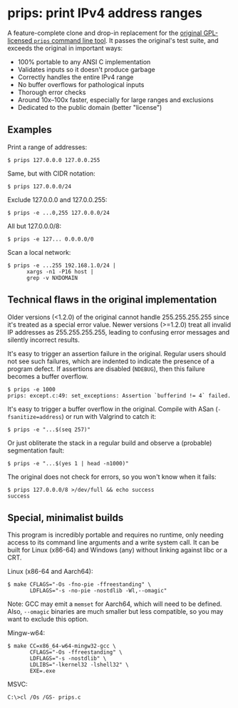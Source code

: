 # prips: print IPv4 address ranges

A feature-complete clone and drop-in replacement for the [original
GPL-licensed `prips` command line tool][prips]. It passes the original's
test suite, and exceeds the original in important ways:

* 100% portable to any ANSI C implementation
* Validates inputs so it doesn't produce garbage
* Correctly handles the entire IPv4 range
* No buffer overflows for pathological inputs
* Thorough error checks
* Around 10x–100x faster, especially for large ranges and exclusions
* Dedicated to the public domain (better "license")

## Examples

Print a range of addresses:

    $ prips 127.0.0.0 127.0.0.255

Same, but with CIDR notation:

    $ prips 127.0.0.0/24

Exclude 127.0.0.0 and 127.0.0.255:

    $ prips -e ...0,255 127.0.0.0/24

All but 127.0.0.0/8:

    $ prips -e 127... 0.0.0.0/0

Scan a local network:

    $ prips -e ...255 192.168.1.0/24 |
          xargs -n1 -P16 host |
          grep -v NXDOMAIN

## Technical flaws in the original implementation

Older versions (<1.2.0) of the original cannot handle 255.255.255.255
since it's treated as a special error value. Newer versions (>=1.2.0)
treat all invalid IP addresses as 255.255.255.255, leading to confusing
error messages and silently incorrect results.

It's easy to trigger an assertion failure in the original. Regular users
should not see such failures, which are indented to indicate the presence
of a program defect. If assertions are disabled (`NDEBUG`), then this
failure becomes a buffer overflow.

    $ prips -e 1000
    prips: except.c:49: set_exceptions: Assertion `bufferind != 4` failed.

It's easy to trigger a buffer overflow in the original. Compile with ASan
(`-fsanitize=address`) or run with Valgrind to catch it:

    $ prips -e "...$(seq 257)"

Or just obliterate the stack in a regular build and observe a (probable)
segmentation fault:

    $ prips -e "...$(yes 1 | head -n1000)"

The original does not check for errors, so you won't know when it fails:

    $ prips 127.0.0.0/8 >/dev/full && echo success
    success

## Special, minimalist builds

This program is incredibly portable and requires no runtime, only needing
access to its command line arguments and a write system call. It can be
built for Linux (x86-64) and Windows (any) without linking against libc or
a CRT.

Linux (x86-64 and Aarch64):

    $ make CFLAGS="-Os -fno-pie -ffreestanding" \
           LDFLAGS="-s -no-pie -nostdlib -Wl,--omagic"

Note: GCC may emit a `memset` for Aarch64, which will need to be defined.
Also, `--omagic` binaries are much smaller but less compatible, so you may
want to exclude this option.

Mingw-w64:

    $ make CC=x86_64-w64-mingw32-gcc \
           CFLAGS="-Os -ffreestanding" \
           LDFLAGS="-s -nostdlib" \
           LDLIBS="-lkernel32 -lshell32" \
           EXE=.exe

MSVC:

    C:\>cl /Os /GS- prips.c


[prips]: https://devel.ringlet.net/sysutils/prips/
